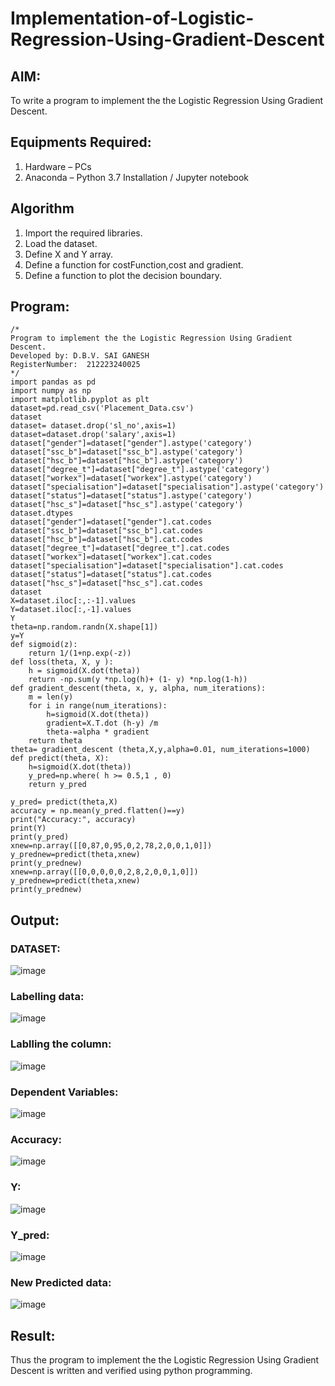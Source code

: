 # Implementation-of-Logistic-Regression-Using-Gradient-Descent

## AIM:
To write a program to implement the the Logistic Regression Using Gradient Descent.

## Equipments Required:
1. Hardware – PCs
2. Anaconda – Python 3.7 Installation / Jupyter notebook

## Algorithm
1. Import the required libraries.
2. Load the dataset.
3. Define X and Y array.
4. Define a function for costFunction,cost and gradient.
5. Define a function to plot the decision boundary.


## Program:
```
/*
Program to implement the the Logistic Regression Using Gradient Descent.
Developed by: D.B.V. SAI GANESH
RegisterNumber:  212223240025
*/
import pandas as pd
import numpy as np
import matplotlib.pyplot as plt
dataset=pd.read_csv('Placement_Data.csv')
dataset
dataset= dataset.drop('sl_no',axis=1)
dataset=dataset.drop('salary',axis=1)
dataset["gender"]=dataset["gender"].astype('category')
dataset["ssc_b"]=dataset["ssc_b"].astype('category')
dataset["hsc_b"]=dataset["hsc_b"].astype('category')
dataset["degree_t"]=dataset["degree_t"].astype('category')
dataset["workex"]=dataset["workex"].astype('category')
dataset["specialisation"]=dataset["specialisation"].astype('category')
dataset["status"]=dataset["status"].astype('category')
dataset["hsc_s"]=dataset["hsc_s"].astype('category')
dataset.dtypes
dataset["gender"]=dataset["gender"].cat.codes
dataset["ssc_b"]=dataset["ssc_b"].cat.codes
dataset["hsc_b"]=dataset["hsc_b"].cat.codes
dataset["degree_t"]=dataset["degree_t"].cat.codes
dataset["workex"]=dataset["workex"].cat.codes
dataset["specialisation"]=dataset["specialisation"].cat.codes
dataset["status"]=dataset["status"].cat.codes
dataset["hsc_s"]=dataset["hsc_s"].cat.codes
dataset
X=dataset.iloc[:,:-1].values
Y=dataset.iloc[:,-1].values
Y
theta=np.random.randn(X.shape[1])
y=Y
def sigmoid(z):
    return 1/(1+np.exp(-z))
def loss(theta, X, y ):
    h = sigmoid(X.dot(theta)) 
    return -np.sum(y *np.log(h)+ (1- y) *np.log(1-h))
def gradient_descent(theta, x, y, alpha, num_iterations):
    m = len(y)
    for i in range(num_iterations):
        h=sigmoid(X.dot(theta))
        gradient=X.T.dot (h-y) /m
        theta-=alpha * gradient
    return theta
theta= gradient_descent (theta,X,y,alpha=0.01, num_iterations=1000)
def predict(theta, X):
    h=sigmoid(X.dot(theta))
    y_pred=np.where( h >= 0.5,1 , 0)
    return y_pred

y_pred= predict(theta,X)
accuracy = np.mean(y_pred.flatten()==y) 
print("Accuracy:", accuracy)
print(Y)
print(y_pred)
xnew=np.array([[0,87,0,95,0,2,78,2,0,0,1,0]])
y_prednew=predict(theta,xnew)
print(y_prednew)
xnew=np.array([[0,0,0,0,0,2,8,2,0,0,1,0]])
y_prednew=predict(theta,xnew)
print(y_prednew)
```

## Output:
### DATASET:
![image](https://github.com/saiganesh2006/-Implementation-of-Logistic-Regression-Using-Gradient-Descent/assets/145742342/aff65980-3f28-43fb-87f2-3b9c04bcc864)

### Labelling data:
![image](https://github.com/saiganesh2006/-Implementation-of-Logistic-Regression-Using-Gradient-Descent/assets/145742342/a0594701-4491-4dc4-abd5-27db857b44a1)

### Lablling the column:
![image](https://github.com/saiganesh2006/-Implementation-of-Logistic-Regression-Using-Gradient-Descent/assets/145742342/e2fc4c59-0930-4f75-8e01-ea596614a294)

### Dependent Variables:
![image](https://github.com/saiganesh2006/-Implementation-of-Logistic-Regression-Using-Gradient-Descent/assets/145742342/d3a47afa-ad0d-4243-a0b7-fbcd3e815f15)

### Accuracy:
![image](https://github.com/saiganesh2006/-Implementation-of-Logistic-Regression-Using-Gradient-Descent/assets/145742342/ee265fd4-158a-4a61-8b73-ed5d39945164)

### Y:
![image](https://github.com/saiganesh2006/-Implementation-of-Logistic-Regression-Using-Gradient-Descent/assets/145742342/844eaea5-0f1e-4c0d-a3b5-970810c16b6c)

### Y_pred:
![image](https://github.com/saiganesh2006/-Implementation-of-Logistic-Regression-Using-Gradient-Descent/assets/145742342/3bdb6e06-66cd-4337-8e7d-b6d65f3994d4)

### New Predicted data:
![image](https://github.com/saiganesh2006/-Implementation-of-Logistic-Regression-Using-Gradient-Descent/assets/145742342/39580a6d-b292-4ea8-a792-c2fc47046690)

## Result:
Thus the program to implement the the Logistic Regression Using Gradient Descent is written and verified using python programming.


